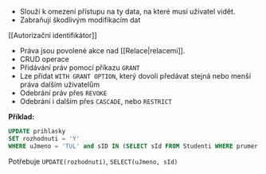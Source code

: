 - Slouží k omezení přístupu na ty data, na které musí uživatel vidět.
- Zabraňují škodlivým modifikacím dat

[[Autorizační identifikátor]]

- Práva jsou povolené akce nad [[Relace|relacemi]].
- CRUD operace
- Přidávání práv pomocí příkazu `GRANT`
- Lze přidat `WITH GRANT OPTION`, který dovolí předávat stejná nebo menší práva dalším uživatelům
- Odebrání práv přes `REVOKE`
- Odebrání i dalším přes `CASCADE`, nebo `RESTRICT`

**Příklad:**
```sql
UPDATE prihlasky
SET rozhodnuti = 'Y'
WHERE uJmeno = 'TUL' and sID IN (SELECT sId FROM Studenti WHERE prumer < 2.0)
```

Potřebuje `UPDATE(rozhodnuti)`, `SELECT(uJmeno, sId)`